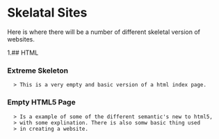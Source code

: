 # Skelatal Sites

Here is where there will be a number of different skeletal version of websites. 

1.## HTML
   ### Extreme Skeleton
      > This is a very empty and basic version of a html index page.
   ### Empty HTML5 Page
      > Is a example of some of the different semantic's new to html5,
      > with some explination. There is also somw basic thing used 
      > in creating a website.
